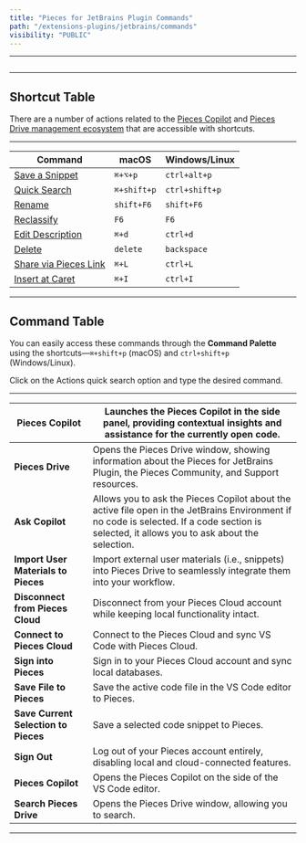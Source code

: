 ```yaml
---
title: "Pieces for JetBrains Plugin Commands"
path: "/extensions-plugins/jetbrains/commands"
visibility: "PUBLIC"
---
```

***

<Image src="https://storage.googleapis.com/hashnode_product_documentation_assets/jetbrains_plugin_assets/jetbrains_plugin_assets/commands/keymap_window.png" alt="" align="center" fullwidth="true" />

***

## Shortcut Table

There are a number of actions related to the [Pieces Copilot](https://docs.pieces.app/products/extensions-plugins/jetbrains/copilot) and [Pieces Drive management ecosystem](https://docs.pieces.app/products/extensions-plugins/jetbrains/drive) that are accessible with shortcuts.

***

| **Command**                                                                                                                         | **macOS**   | **Windows/Linux** |
| ----------------------------------------------------------------------------------------------------------------------------------- | ----------- | ----------------- |
| [Save a Snippet](https://docs.pieces.app/products/extensions-plugins/jetbrains/drive/save-snippets#via-right-click-menu--hotkeys)   | `⌘+⌥+p`     | `ctrl+alt+p`      |
| [Quick Search](https://docs.pieces.app/products/extensions-plugins/jetbrains/drive/search-reuse#viewing-and-reusing-saved-snippets) | `⌘+shift+p` | `ctrl+shift+p`    |
| [Rename](https://docs.pieces.app/products/extensions-plugins/jetbrains/drive/edit-update#editing-snippet-metadata)                  | `shift+F6`  | `shift+F6`        |
| [Reclassify](https://docs.pieces.app/products/extensions-plugins/jetbrains/drive/edit-update#editing-snippet-metadata)              | `F6`        | `F6`              |
| [Edit Description](https://docs.pieces.app/products/extensions-plugins/jetbrains/drive/edit-update#editing-snippet-metadata)        | `⌘+d`       | `ctrl+d`          |
| [Delete](https://docs.pieces.app/products/extensions-plugins/jetbrains/drive/edit-update#editing-snippet-metadata)                  | `delete`    | `backspace`       |
| [Share via Pieces Link](https://docs.pieces.app/products/extensions-plugins/jetbrains/drive/sharing#via-keyboard-shortcut)          | `⌘+L`       | `ctrl+L`          |
| [Insert at Caret](https://docs.pieces.app/products/extensions-plugins/jetbrains/drive/edit-update#editing-snippet-metadata)         | `⌘+I`       | `ctrl+I`          |

***

## Command Table

You can easily access these commands through the **Command Palette** using the shortcuts—`⌘+shift+p` (macOS) and `ctrl+shift+p` (Windows/Linux).

Click on the Actions quick search option and type the desired command.

***

| **Pieces Copilot**                   | Launches the Pieces Copilot in the side panel, providing contextual insights and assistance for the currently open code.                                                                      |
| ------------------------------------ | --------------------------------------------------------------------------------------------------------------------------------------------------------------------------------------------- |
| **Pieces Drive**                     | Opens the Pieces Drive window, showing information about the Pieces for JetBrains Plugin, the Pieces Community, and Support resources.                                                        |
| **Ask Copilot**                      | Allows you to ask the Pieces Copilot about the active file open in the JetBrains Environment if no code is selected. If a code section is selected, it allows you to ask about the selection. |
| **Import User Materials to Pieces**  | Import external user materials (i.e., snippets) into Pieces Drive to seamlessly integrate them into your workflow.                                                                            |
| **Disconnect from Pieces Cloud**     | Disconnect from your Pieces Cloud account while keeping local functionality intact.                                                                                                           |
| **Connect to Pieces Cloud**          | Connect to the Pieces Cloud and sync VS Code with Pieces Cloud.                                                                                                                               |
| **Sign into Pieces**                 | Sign in to your Pieces Cloud account and sync local databases.                                                                                                                                |
| **Save File to Pieces**              | Save the active code file in the VS Code editor to Pieces.                                                                                                                                    |
| **Save Current Selection to Pieces** | Save a selected code snippet to Pieces.                                                                                                                                                       |
| **Sign Out**                         | Log out of your Pieces account entirely, disabling local and cloud-connected features.                                                                                                        |
| **Pieces Copilot**                   | Opens the Pieces Copilot on the side of the VS Code editor.                                                                                                                                   |
| **Search Pieces Drive**              | Opens the Pieces Drive window, allowing you to search.                                                                                                                                        |

***
